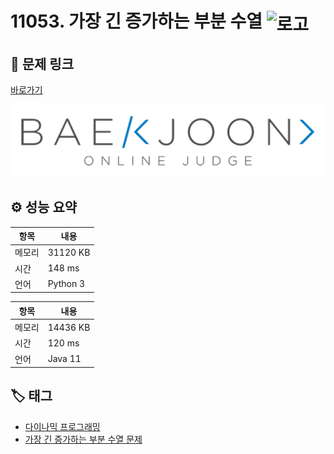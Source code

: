 # 11053. 가장 긴 증가하는 부분 수열 <img src="https://d2gd6pc034wcta.cloudfront.net/tier/9.svg" alt="로고" height="32" style="vertical-align: middle;" />

## 🔗 문제 링크

[바로가기](https://www.acmicpc.net/problem/11053)

![백준 로고](../../images/boj.png)

## ⚙️ 성능 요약

| 항목   | 내용     |
| ------ | -------- |
| 메모리 | 31120 KB |
| 시간   | 148 ms   |
| 언어   | Python 3 |

| 항목   | 내용     |
| ------ | -------- |
| 메모리 | 14436 KB |
| 시간   | 120 ms   |
| 언어   | Java 11  |

## 🏷️ 태그

- [다이나믹 프로그래밍](https://www.acmicpc.net/problemset?sort=ac_desc&algo=25)
- [가장 긴 증가하는 부분 수열 문제](https://www.acmicpc.net/problemset?sort=ac_desc&algo=43)
